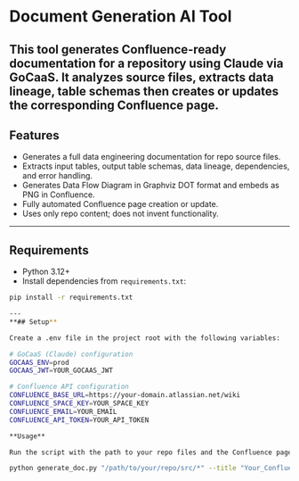 # Document Generation AI Tool

This tool generates Confluence-ready documentation for a repository using **Claude via GoCaaS**. It analyzes source files, extracts data lineage, table schemas then creates or updates the corresponding Confluence page.
---
## Features

- Generates a full data engineering documentation for repo source files.
- Extracts input tables, output table schemas, data lineage, dependencies, and error handling.
- Generates Data Flow Diagram in Graphviz DOT format and embeds as PNG in Confluence.
- Fully automated Confluence page creation or update.
- Uses only repo content; does not invent functionality.

---
## Requirements

- Python 3.12+
- Install dependencies from `requirements.txt`:

```bash
pip install -r requirements.txt

---
**## Setup**

Create a .env file in the project root with the following variables:

# GoCaaS (Claude) configuration
GOCAAS_ENV=prod
GOCAAS_JWT=YOUR_GOCAAS_JWT

# Confluence API configuration
CONFLUENCE_BASE_URL=https://your-domain.atlassian.net/wiki
CONFLUENCE_SPACE_KEY=YOUR_SPACE_KEY
CONFLUENCE_EMAIL=YOUR_EMAIL
CONFLUENCE_API_TOKEN=YOUR_API_TOKEN

**Usage**

Run the script with the path to your repo files and the Confluence page title:

python generate_doc.py "/path/to/your/repo/src/*" --title "Your_Confluence_Page_Title"

